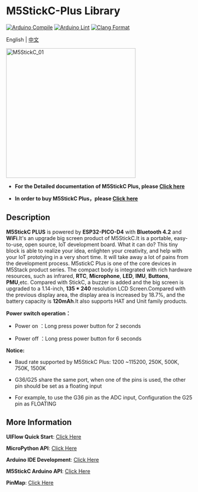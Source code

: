 # M5StickC-Plus Library

[![Arduino Compile](https://github.com/m5stack/M5StickC-Plus/actions/workflows/arduino-action-compile.yml/badge.svg)](https://github.com/m5stack/M5StickC-Plus/actions/workflows/arduino-action-compile.yml)
[![Arduino Lint](https://github.com/m5stack/M5StickC-Plus/actions/workflows/Arduino-Lint-Check.yml/badge.svg)](https://github.com/m5stack/M5StickC-Plus/actions/workflows/Arduino-Lint-Check.yml)
[![Clang Format](https://github.com/m5stack/M5StickC-Plus/actions/workflows/clang-format-check.yml/badge.svg)](https://github.com/m5stack/M5StickC-Plus/actions/workflows/clang-format-check.yml)

English | [中文](README_cn.md)

<img src="https://static-cdn.m5stack.com/resource/docs/static/assets/img/product_pics/core/minicore/m5stickc_plus/m5stickc_plus_01.webp" alt="M5StickC_01" width="350">

* **For the Detailed documentation of M5StickC Plus, please [Click here](https://docs.m5stack.com/#/en/core/m5stickc_plus)**

* **In order to buy M5StickC Plus，please [Click here](https://shop.m5stack.com/collections/m5-controllers/products/m5stickc-plus-esp32-pico-mini-iot-development-kit)**

## Description

**M5StickC PLUS** is powered by **ESP32-PICO-D4** with **Bluetooth 4.2** and **WiFi**.It's an upgrade big screen product of M5StickC.It is a portable, easy-to-use, open source, IoT development board. What it can do? This tiny block is able to realize your idea, enlighten your creativity, and help with your IoT prototying in a very short time. It will take away a lot of pains from the development process. M5stickC Plus is one of the core devices in M5Stack product series. The compact body is integrated with rich hardware resources, such as infrared, **RTC**, **Microphone**, **LED**, **IMU**, **Buttons**, **PMU**,etc. Compared with StickC, a buzzer is added and the big screen is upgraded to a 1.14-inch, **135 * 240** resolution LCD Screen.Compared with the previous display area, the display area is increased by 18.7%, and the battery capacity is **120mAh**.It also supports HAT and Unit family products.

**Power switch operation：**

* Power on ：Long press power button for 2 seconds

* Power off ：Long press power button for 6 seconds

**Notice:**

* Baud rate supported by M5StickC Plus: 1200 ~115200, 250K, 500K, 750K, 1500K

* G36/G25 share the same port, when one of the pins is used, the other pin should be set as a floating input
* For example, to use the G36 pin as the ADC input, Configuration the G25 pin as FLOATING

## More Information

**UIFlow Quick Start**: [Click Here](https://docs.m5stack.com/en/quick_start/m5stickc_plus/uiflow)

**MicroPython API**: [Click Here](https://docs.m5stack.com/en/mpy/display/m5stack_lvgl)

**Arduino IDE Development**: [Click Here](https://docs.m5stack.com/en/quick_start/m5stickc_plus/arduino)

**M5StickC Arduino API**: [Click Here](https://docs.m5stack.com/en/api/stickc/system_m5stickc)

**PinMap**: [Click Here](https://docs.m5stack.com/en/core/m5stickc_plus)
